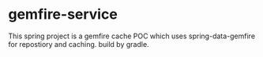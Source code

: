 # gemfire-service
This spring project is a gemfire cache POC which uses spring-data-gemfire for repostiory and caching. build by gradle.
